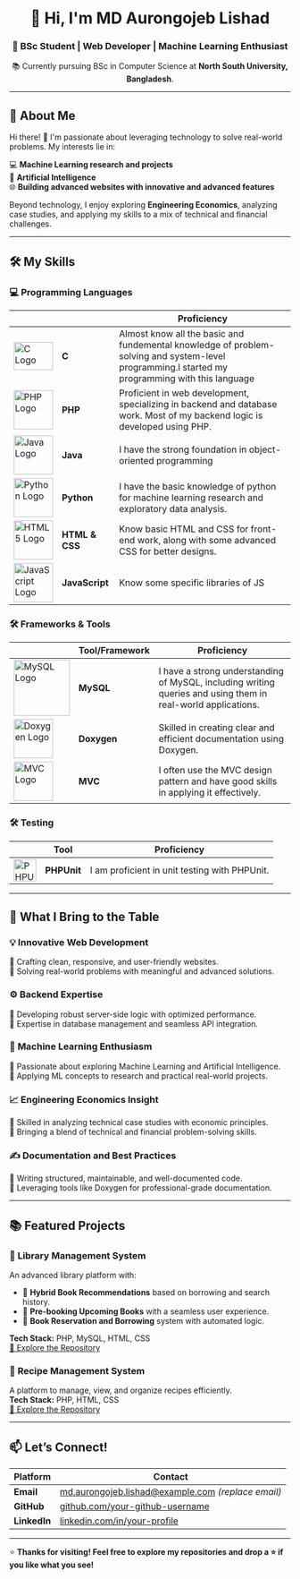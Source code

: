 <h1 align="center">👋 Hi, I'm MD Aurongojeb Lishad</h1>
<h3 align="center">🌟 BSc Student | Web Developer | Machine Learning Enthusiast</h3>
<p align="center">
    📚 Currently pursuing BSc in Computer Science at <b>North South University, Bangladesh</b>.
</p>

---

## 🌟 About Me  

Hi there! 👋 I'm passionate about leveraging technology to solve real-world problems. My interests lie in:

💻 **Machine Learning research and projects**  
🤖 **Artificial Intelligence**  
🌐 **Building advanced websites with innovative and advanced features**  

Beyond technology, I enjoy exploring **Engineering Economics**, analyzing case studies, and applying my skills to a mix of technical and financial challenges.  

---

## 🛠️ My Skills  

### 💻 **Programming Languages**  
|      |            | Proficiency |
|------|------------|-------------|
| <img src="https://upload.wikimedia.org/wikipedia/commons/1/19/C_Logo.png" alt="C Logo" width="70" height="50"> | **C**         | Almost know all the basic and fundemental knowledge of problem-solving and system-level programming.I started my programming with this language |
| <img src="https://upload.wikimedia.org/wikipedia/commons/2/27/PHP-logo.svg" alt="PHP Logo" width="70" height="70"> | **PHP**      | Proficient in web development, specializing in backend and database work. Most of my backend logic is developed using PHP. |
| <img src="https://upload.wikimedia.org/wikipedia/en/3/30/Java_programming_language_logo.svg" alt="Java Logo" width="70" height="70"> | **Java**       | I have the strong foundation in object-oriented programming |
| <img src="https://upload.wikimedia.org/wikipedia/commons/c/c3/Python-logo-notext.svg" alt="Python Logo" width="70" height="70"> | **Python**    | I have the basic knowledge of python for machine learning research and exploratory data analysis. |
| <img src="https://upload.wikimedia.org/wikipedia/commons/6/61/HTML5_logo_and_wordmark.svg" alt="HTML5 Logo" width="70" height="70"> | **HTML & CSS** | Know basic HTML and CSS for front-end work, along with some advanced CSS for better designs. |
| <img src="https://upload.wikimedia.org/wikipedia/commons/9/99/Unofficial_JavaScript_logo_2.svg" alt="JavaScript Logo" width="70" height="70"> | **JavaScript** | Know some specific libraries of JS |




### 🛠️ **Frameworks & Tools**  
|      | Tool/Framework | Proficiency |
|------|----------------|-------------|
| <img src="https://www.vectorlogo.zone/logos/mysql/mysql-official.svg" alt="MySQL Logo" width="100" height="100"> | **MySQL**        | I have a strong understanding of MySQL, including writing queries and using them in real-world applications. |
| <img src="https://raw.githubusercontent.com/veler/LogoStore/master/logos/doxygen.svg" alt="Doxygen Logo" width="70" height="70"> | **Doxygen**      | Skilled in creating clear and efficient documentation using Doxygen. |
| <img src="https://upload.wikimedia.org/wikipedia/commons/d/d9/MVC.svg" alt="MVC Logo" width="70" height="70"> | **MVC** | I often use the MVC design pattern and have good skills in applying it effectively. |


### 🛠️ **Testing** 
|      | Tool           | Proficiency |
|------|----------------|-------------|
| <img src="https://upload.wikimedia.org/wikipedia/commons/e/e1/Testing-framework-PHPUnit.png" alt="PHPUnit Logo" width="40" height="40"> | **PHPUnit**      | I am proficient in unit testing with PHPUnit. |

---

## 🌟 What I Bring to the Table  

### 💡 **Innovative Web Development**  
🔹 Crafting clean, responsive, and user-friendly websites.  
🔹 Solving real-world problems with meaningful and advanced solutions.  

### ⚙️ **Backend Expertise**  
🔹 Developing robust server-side logic with optimized performance.  
🔹 Expertise in database management and seamless API integration.  

### 🤖 **Machine Learning Enthusiasm**  
🔹 Passionate about exploring Machine Learning and Artificial Intelligence.  
🔹 Applying ML concepts to research and practical real-world projects.  

### 📈 **Engineering Economics Insight**  
🔹 Skilled in analyzing technical case studies with economic principles.  
🔹 Bringing a blend of technical and financial problem-solving skills.  

### ✍️ **Documentation and Best Practices**  
🔹 Writing structured, maintainable, and well-documented code.  
🔹 Leveraging tools like Doxygen for professional-grade documentation.  

---

## 📚 Featured Projects  

### 📘 **Library Management System**  
An advanced library platform with:  
- 📖 **Hybrid Book Recommendations** based on borrowing and search history.  
- 📕 **Pre-booking Upcoming Books** with a seamless user experience.  
- 📗 **Book Reservation and Borrowing** system with automated logic.  

**Tech Stack:** PHP, MySQL, HTML, CSS  
[🔗 Explore the Repository](https://github.com/your-library-system-repo)  

### 🍳 **Recipe Management System**  
A platform to manage, view, and organize recipes efficiently.  
**Tech Stack:** PHP, HTML, CSS  
[🔗 Explore the Repository](https://github.com/your-recipe-system-repo)  

---

## 📫 Let’s Connect!  

| Platform         | Contact                                                                                      |
|-------------------|----------------------------------------------------------------------------------------------|
| **Email**         | [md.aurongojeb.lishad@example.com](mailto:md.aurongojeb.lishad@example.com) *(replace email)* |
| **GitHub**        | [github.com/your-github-username](https://github.com/your-github-username)                   |
| **LinkedIn**      | [linkedin.com/in/your-profile](https://linkedin.com/in/your-profile)                         |

---

⭐ **Thanks for visiting! Feel free to explore my repositories and drop a ⭐ if you like what you see!**
